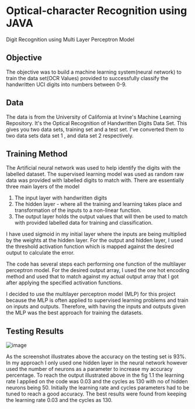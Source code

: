 # Optical-character Recognition using JAVA

Digit Recognition using Multi Layer Perceptron Model

## Objective
The objective was to build a machine learning system(neural network) to train the data set(OCR Values) provided to successfully classify the handwritten UCI digits into numbers between 0-9.

## Data
The data is from the University of California at Irvine's Machine Learning Repository. It's the Optical Recognition of Handwritten Digits Data Set. This gives you two data sets, training set and a test set. I've converted them to two data sets data set 1 , and data set 2 respectively.

## Training Method
The Artificial neural network was used to help identify the digits with the labelled dataset. The supervised learning model was used as random raw data was provided with labelled digits to match with. There are essentially three main layers of the model

1. The input layer with handwritten digits
2. The hidden layer - where all the training and learning takes place and transformation of the inputs to a non-linear function. 
3. The output layer holds the output values that will then be used to match with provided labelled data for training and classification. 

I have used sigmoid in my initial layer where the inputs are being multiplied by the weights at the hidden layer. For the output and hidden layer, I used the threshold activation function which is mapped against the desired output to calculate the error. 

The code has several steps each performing one function of the multilayer perceptron model. For the desired output array, I used the one hot encoding method and used that to match against my actual output array that I got after applying the specified activation functions.

I decided to use the multilayer perceptron model (MLP) for this project because the MLP is often applied to supervised learning problems and train on inputs and outputs. Therefore, with having the inputs and outputs given the MLP was the best approach for training the datasets.


## Testing Results
![image](https://user-images.githubusercontent.com/42086991/125522550-57dd6bfa-0196-4d5f-a3e2-22c640e4eb9c.png)

As the screenshot illustrates above the accuracy on the testing set is 93%. In my approach I only used one hidden layer in the neural network however used the number of neurons as a parameter to increase my accuracy percentage.
To reach the output illustrated above in the fig 1.1 the learning rate I applied on the code was 0.03 and the cycles as 130 with no of hidden neurons being 50. Initially the learning rate and cycles parameters had to be tuned to reach a good accuracy. The best results were found from keeping the learning rate 0.03 and the cycles as 130.
